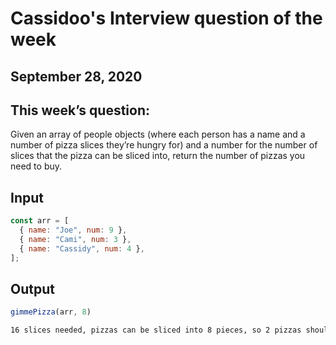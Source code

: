 # Cassidoo's Interview question of the week

## September 28, 2020

## This week’s question:

Given an array of people objects (where each person has a name and a number of pizza slices they’re hungry for) and a number for the number of slices that the pizza can be sliced into, return the number of pizzas you need to buy.

## Input

```javascript
const arr = [
  { name: "Joe", num: 9 },
  { name: "Cami", num: 3 },
  { name: "Cassidy", num: 4 },
];
```

## Output

```javascript
gimmePizza(arr, 8)
```

```bash
16 slices needed, pizzas can be sliced into 8 pieces, so 2 pizzas should be ordered
```
